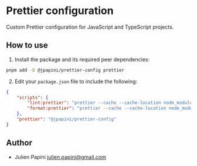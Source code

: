 # Prettier configuration

Custom Prettier configuration for JavaScript and TypeScript projects.

## How to use

1. Install the package and its required peer dependencies:

```bash
pnpm add -D @jpapini/prettier-config prettier
```

2. Edit your `package.json` file to include the following:

```json
{
    "scripts": {
        "lint:prettier": "prettier --cache --cache-location node_modules/.cache/prettier/.prettiercache -u -c '**/*' '!**/pnpm-lock.yaml'",
        "format:prettier": "prettier --cache --cache-location node_modules/.cache/prettier/.prettiercache -u -w '**/*' '!**/pnpm-lock.yaml'"
    },
    "prettier": "@jpapini/prettier-config"
}
```

## Author

- Julien Papini <julien.papini@gmail.com>
